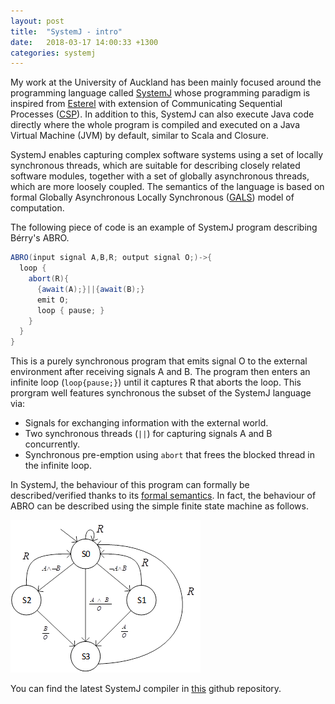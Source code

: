 ```yaml
---
layout: post
title:  "SystemJ - intro"
date:   2018-03-17 14:00:33 +1300
categories: systemj
---
```


My work at the University of Auckland has been mainly focused around the
programming language called [SystemJ](http://systemjtechnology.com) whose
programming paradigm is inspired from
[Esterel](https://en.wikipedia.org/wiki/Esterel) with extension of
Communicating Sequential Processes
([CSP](https://en.wikipedia.org/wiki/Communicating_sequential_processes)). In
addition to this, SystemJ can also execute Java code directly where the whole
program is compiled and executed on a Java Virtual Machine (JVM) by default,
similar to Scala and Closure.

SystemJ enables capturing complex software systems using a set of locally
synchronous threads, which are suitable for describing closely related software
modules, together with a set of globally asynchronous threads, which are more
loosely coupled. The semantics of the language is based on formal Globally
Asynchronous Locally Synchronous
([GALS](https://en.wikipedia.org/wiki/Globally_asynchronous_locally_synchronous))
model of computation.

The following piece of code is an example of SystemJ program describing
B&eacute;rry's ABRO.

```java
ABRO(input signal A,B,R; output signal O;)->{
  loop {
    abort(R){ 
      {await(A);}||{await(B);}
      emit O;
      loop { pause; }
    }
  }
}
```

This is a purely synchronous program that emits signal O to the external
environment after receiving signals A and B. The program then enters an
infinite loop (`loop{pause;}`) until it captures R that aborts the loop. This
prorgram well features synchronous the subset of the SystemJ language via:
- Signals for exchanging information with the external world. 
- Two synchronous threads (`||`) for capturing signals A and B concurrently.
- Synchronous pre-emption using `abort` that frees the blocked thread in the
  infinite loop.

In SystemJ, the behaviour of this program can formally be described/verified
thanks to its [formal
semantics](https://en.wikipedia.org/wiki/Operational_semantics). In fact, the
behaviour of ABRO can be described using the simple finite state machine as
follows.

![fsm](/images/fsm.png)

You can find the latest SystemJ compiler in
[this](https://github.com/hjparker/systemj-release/releases) github repository.









